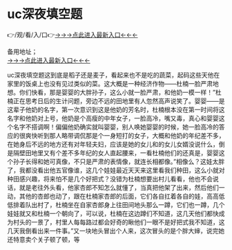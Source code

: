 # uc深夜填空题
👉/观/看/入/口👉<a href="https://8h6e.com ">→→→点此进入最新入口←←←</a>
   

备用地址；  
<a href="https://6h8k.top ">→→→点此进入最新入口←←←</a>

uc深夜填空题这到底是稻子还是麦子，看起来也不是吃的蔬菜，起码这些天他在家里的饭桌上也没有见过类似的菜。这大概是一种经济作物——杜楠一脸严肃地想。你们快看，那是婴婴的大胖孙子，这么小就一脸严肃，和他奶一模一样！”杜楠正在思考日后的生计问题，旁边不远的田地里有人忽然高声说笑了。婴婴——是这辈子他奶的名字，第一次意识到这是他奶的芳名时，杜楠根本没在第一时间将这名字和他奶对上号，他奶是个高瘦的中年女子，一脸高冷，嘴又毒，真心和婴婴这个名字不搭调啊！偏偏他奶确实就叫婴婴，别人唤她婴婴的时候，她一脸高冷的答应的很爽快听到那人略带调侃那是个一身短打的女子，大概和他奶的年纪差不多，在她身后不远的地方还有对年轻夫妇，应该是她的女儿和的女儿女婿没说什么，倒是隔壁田地里又有个差不多年纪的女人直起腰来，一看杜楠他们的还真是，婴婴这个孙子长得和她可真像，不只是严肃的表情像，就连长相都像。”相像么？这娃太胖了，我都没看出他五官像谁，这几个娃娃最近天天来这里看我们种田，这么小就对种田感兴趣，将来怕不是几个好把式？没错为杜楠想要出村儿看看，他也不会说话，就是老往外头看，他家杏郎不知怎么就懂了，当真把他架了出来，然后他们一动，其他的杏郎也动了，跟在杜楠家杏郎的后面，它们各自扛着各自的娃，高高低低排着队出村了，杜楠坐在自家杏郎身上往田间地头那么一蹲，它们也一蹲，几个娃娃就又和杜楠一个朝向了，可以说，杜楠在这边蹲们不知道，这几天他们都快成为村头的一景了，村里人每每路过都会好奇的瞅他们一眼不是好把式我不知道，这几天我倒看出来一件事。”又一块地头冒出个人来，这次冒头的是个胖大婶，说完她还特意卖个关子顿了顿，等
